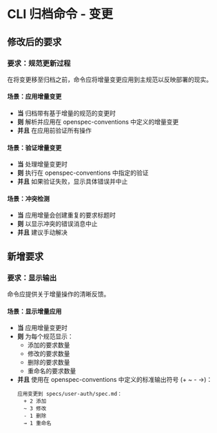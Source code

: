 # CLI 归档命令 - 变更

## 修改后的要求

### 要求：规范更新过程

在将变更移至归档之前，命令应将增量变更应用到主规范以反映部署的现实。

#### 场景：应用增量变更

- **当** 归档带有基于增量的规范的变更时
- **则** 解析并应用在 openspec-conventions 中定义的增量变更
- **并且** 在应用前验证所有操作

#### 场景：验证增量变更

- **当** 处理增量变更时
- **则** 执行在 openspec-conventions 中指定的验证
- **并且** 如果验证失败，显示具体错误并中止

#### 场景：冲突检测

- **当** 应用增量会创建重复的要求标题时
- **则** 以显示冲突的错误消息中止
- **并且** 建议手动解决

## 新增要求

### 要求：显示输出

命令应提供关于增量操作的清晰反馈。

#### 场景：显示增量应用

- **当** 应用增量变更时
- **则** 为每个规范显示：
  - 添加的要求数量
  - 修改的要求数量
  - 删除的要求数量
  - 重命名的要求数量
- **并且** 使用在 openspec-conventions 中定义的标准输出符号 (+ ~ - →)：
  ```
  应用变更到 specs/user-auth/spec.md：
    + 2 添加
    ~ 3 修改
    - 1 删除
    → 1 重命名
  ```